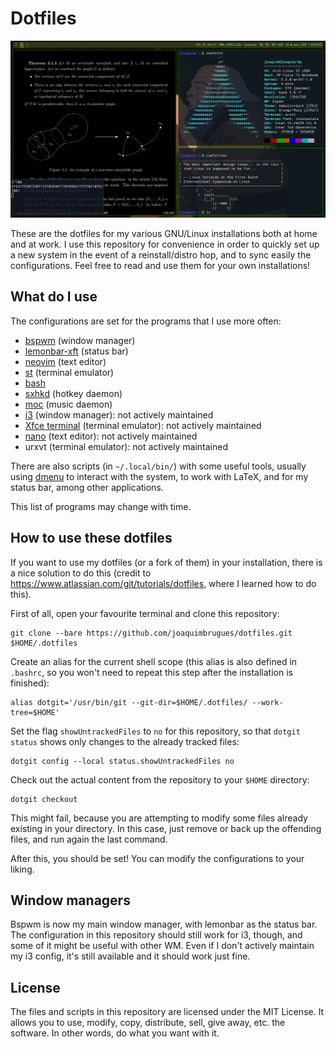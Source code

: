 # Dotfiles

![Screenshot of my desktop](https://github.com/joaquimbrugues/dotfiles/raw/master/screenshots/scrot-19-03-2020.png)

These are the dotfiles for my various GNU/Linux installations both at home and at work. I use this repository for convenience in order to quickly set up a new system in the event of a reinstall/distro hop, and to sync easily the configurations. Feel free to read and use them for your own installations!

## What do I use

The configurations are set for the programs that I use more often:

- [bspwm](https://github.com/baskerville/bspwm) (window manager)
- [lemonbar-xft](https://github.com/freundTech/bar) (status bar)
- [neovim](https://neovim.io) (text editor)
- [st](https://st.suckless.org) (terminal emulator)
- [bash](https://www.gnu.org/software/bash/)
- [sxhkd](https://github.com/baskerville/sxhkd) (hotkey daemon)
- [moc](https://moc.daper.net/) (music daemon)
- [i3](https://i3wm.org/) (window manager): not actively maintained
- [Xfce terminal](https://docs.xfce.org/apps/terminal/start) (terminal emulator): not actively maintained
- [nano](https://www.nano-editor.org/) (text editor): not actively maintained
- urxvt (terminal emulator): not actively maintained

There are also scripts (in `~/.local/bin/`) with some useful tools, usually using [dmenu](https://tools.suckless.org/dmenu/) to interact with the system, to work with LaTeX, and for my status bar, among other applications.

This list of programs may change with time.

## How to use these dotfiles

If you want to use my dotfiles (or a fork of them) in your installation, there is a nice solution to do this (credit to https://www.atlassian.com/git/tutorials/dotfiles, where I learned how to do this).

First of all, open your favourite terminal and clone this repository:

```
git clone --bare https://github.com/joaquimbrugues/dotfiles.git $HOME/.dotfiles
```

Create an alias for the current shell scope (this alias is also defined in `.bashrc`, so you won't need to repeat this step after the installation is finished):

```
alias dotgit='/usr/bin/git --git-dir=$HOME/.dotfiles/ --work-tree=$HOME'
```
Set the flag `showUntrackedFiles` to `no` for this repository, so that `dotgit status` shows only changes to the already tracked files:

```
dotgit config --local status.showUntrackedFiles no
```

Check out the actual content from the repository to your `$HOME` directory:

```
dotgit checkout
```

This might fail, because you are attempting to modify some files already existing in your directory. In this case, just remove or back up the offending files, and run again the last command.

After this, you should be set! You can modify the configurations to your liking.

## Window managers

Bspwm is now my main window manager, with lemonbar as the status bar. The configuration in this repository should still work for i3, though, and some of it might be useful with other WM. Even if I don't actively maintain my i3 config, it's still available and it should work just fine.

## License

The files and scripts in this repository are licensed under the MIT License. It allows you to use, modify, copy, distribute, sell, give away, etc. the software. In other words, do what you want with it.
